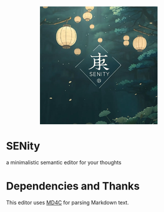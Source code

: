 <p align="center">
  <img src="assets/images/senity-logo.webp" width=320 />
</p>

# SENity

a minimalistic semantic editor for your thoughts

# Dependencies and Thanks

This editor uses [MD4C](https://github.com/mity/md4c) for parsing Markdown text.

